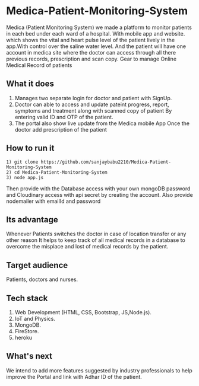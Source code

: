 # Medica-Patient-Monitoring-System
Medica (Patient Monitoring System) we made a platform to monitor patients in each bed under each ward of a hospital. With mobile app and website. which shows the vital and heart pulse level of the patient lively in the app.With control over the saline water level. And the patient will have one account in medica site where the doctor can access through all there previous records, prescription and scan copy.
Gear to manage Online Medical Record of patients
## What it does
1. Manages two separate login for doctor and patient with SignUp.
2. Doctor can able to access and update pateint progress, report, symptoms and treatment along with scanned copy of patient
By entering valid ID and OTP of the patient.
3. The portal also show live update from the Medica mobile App Once the doctor add prescription of the patient

## How to run it
```
1) git clone https://github.com/sanjaybabu2210/Medica-Patient-Monitoring-System
2) cd Medica-Patient-Monitoring-System
3) node app.js
```
Then provide with the Database access with your own mongoDB password and Cloudinary access with api secret by creating the account. Also provide nodemailer with emailId and password
## Its advantage
Whenever Patients switches the doctor in case of location transfer or any other reason It helps to keep track of all medical records in a database
to overcome the misplace and lost of medical records by the patient.


## Target audience
Patients, doctors and nurses.
## Tech stack
1. Web Development (HTML, CSS, Bootstrap, JS,Node.js).
2. IoT and Physics.
3. MongoDB.
4. FireStore.
5. heroku
## What's next
We intend to add more features suggested by industry professionals to help improve the Portal and link with Adhar ID of the patient.
